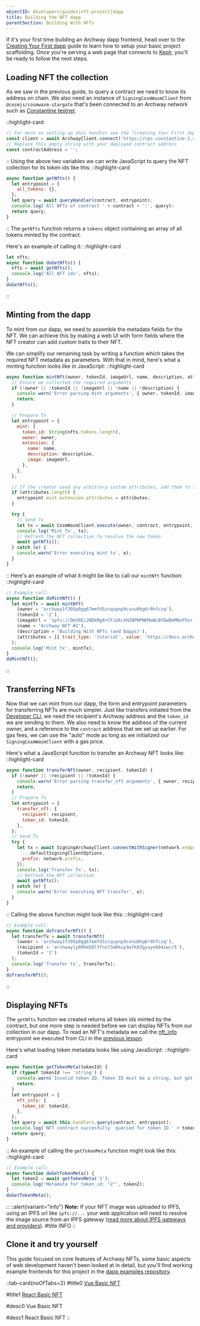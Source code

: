 ```yaml
---
objectID: developers|guides|nft-project|dapp
title: Building the NFT dapp
parentSection: Building With NFTs
---
```


If it's your first time building an Archway dapp frontend, head over to the [Creating Your First dapp](../my-first-dapp/dapp.md) guide to learn how to setup your basic project scaffolding. Once you're serving a web page that connects to <a href="https://wallet.keplr.app/" target="_blank" >Keplr</a>, you'll be ready to follow the next steps.

## Loading NFT the collection

As we saw in the previous guide, to query a contract we need to know its address on chain. We also need an instance of `SigningCosmWasmClient` from `@cosmjs/cosmwasm-stargate` that's been connected to an Archway network such as <a href="https://rpc.constantine-1.archway.tech/" target="_blank" >Constantine testnet</a>.

::highlight-card

```js
// For more on setting up this handler see the "Creating Your First dapp" guide (linked to above):
const client = await ArchwayClient.connect('https://rpc.constantine-1.archway.tech');
// Replace this empty string with your deployed contract address
const contractAddress = '';
```

::
Using the above two variables we can write JavaScript to query the NFT collection for its token ids like this:
::highlight-card

```js
async function getNfts() {
  let entrypoint = {
    all_tokens: {},
  };
  let query = await queryHandler(contract, entrypoint);
  console.log('All NFTs of contract ' + contract + ':', query);
  return query;
}
```

::
The `getNfts` function returns a `tokens` object containing an array of all tokens minted by the contract.

Here's an example of calling it:
::highlight-card

```js
let nfts;
async function doGetNfts() {
  nfts = await getNfts();
  console.log('All NFT ids', nfts);
}
doGetNfts();
```

::

## Minting from the dapp

To mint from our dapp, we need to assemble the metadata fields for the NFT. We can achieve this by making a web UI with form fields where the NFT creator can add custom traits to their NFT.

We can simplify our remaining task by writing a function which takes the required NFT metadata as parameters. With that in mind, here's what a minting function looks like in JavaScript:
::highlight-card

```js
async function mintNft(owner, tokenId, imageUrl, name, description, attributes = []) {
  // Ensure we collected the required arguments
  if (!owner || !tokenId || !imageUrl || !name || !description) {
    console.warn('Error parsing mint arguments', { owner, tokenId, imageUrl, name, description });
    return;
  }

  // Prepare Tx
  let entrypoint = {
    mint: {
      token_id: String(nfts.tokens.length),
      owner: owner,
      extension: {
        name: name,
        description: description,
        image: imageUrl,
      },
    },
  };

  // If the creator used any arbitrary custom attributes, add them to the entrypoint
  if (attributes.length) {
    entrypoint.mint.extension.attributes = attributes;
  }

  try {
    // Send Tx
    let tx = await CosmWasmClient.execute(owner, contract, entrypoint, 'auto');
    console.log('Mint Tx', tx);
    // Refresh the NFT collection to resolve the new token
    await getNfts();
  } catch (e) {
    console.warn('Error executing mint tx', e);
  }
}
```

::
Here's an example of what it might be like to call our `mintNft` function:
::highlight-card

```js
// Example call:
async function doMintNft() {
  let mintTx = await mintNft(
    (owner = 'archway1f395p0gg67mmfd5zcqvpnp9cxnu0hg6r9hfczq'),
    (tokenId = '2'),
    (imageUrl = 'ipfs://QmY8Ei2NQkMg8rCFiUkcXH2NPWPNKMoWLBYDwBeMNsP5sr'),
    (name = 'Archway NFT #2'),
    (description = 'Building With NFTs (and Dapps)'),
    (attributes = [{ trait_type: 'tutorial', value: 'https://docs.archway.io/developers/guides/nft-project/deploy' }])
  );
  console.log('Mint tx', mintTx);
}
doMintNft();
```

::

## Transferring NFTs

Now that we can mint from our dapp, the form and entrypoint parameters for transferring NFTs are much simpler. Just like transfers initiated from the <a href="https://www.npmjs.com/package/@archwayhq/cli" target="_blank" >Developer CLI</a>, we need the recipient's Archway address and the `token_id` we are sending to them. We also need to know the address of the current owner, and a reference to the `contract` address that we set up earlier. For gas fees, we can use the "auto" mode as long as we initialized our `SigningCosmWasmClient` with a gas price.

Here's what a JavaScript function to transfer an Archway NFT looks like:
::highlight-card

```js
async function transferNft(owner, recipient, tokenId) {
  if (!owner || !recipient || !tokenId) {
    console.warn('Error parsing transfer_nft arguments', { owner, recipient, tokenId });
    return;
  }
  // Prepare Tx
  let entrypoint = {
    transfer_nft: {
      recipient: recipient,
      token_id: tokenId,
    },
  };
  // Send Tx
  try {
    let tx = await SigningArchwayClient.connectWithSigner(network.endpoint, wallet, {
      ...defaultSigningClientOptions,
      prefix: network.prefix,
    });
    console.log('Transfer Tx', tx);
    // Refresh the NFT collection
    await getNfts();
  } catch (e) {
    console.warn('Error executing NFT transfer', e);
  }
}
```

::
Calling the above function might look like this:
::highlight-card

```js
// Example call:
async function doTransferNft() {
  let transferTx = await transferNft(
    (owner = 'archway1f395p0gg67mmfd5zcqvpnp9cxnu0hg6r9hfczq'),
    (recipient = 'archway1y00hm50lffnxt5m0kuy9afk83gyuye684zwcr5'),
    (tokenId = '2')
  );
  console.log('Transfer tx', transferTx);
}
doTransferNft();
```

::

## Displaying NFTs

The `getNfts` function we created returns all token ids minted by the contract, but one more step is needed before we can display NFTs from our collection in our dapp. To read an NFT's metadata we call the <a href="https://github.com/CosmWasm/cw-nfts/blob/v0.9.3/contracts/cw721-base/src/query.rs#L33-L39" target="_blank" >nft_info</a> entrypoint we executed from CLI in the [previous lesson](/developers/guides/nft-project/interact).

Here's what loading token metadata looks like using JavaScript:
::highlight-card

```js
async function getTokenMeta(tokenId) {
  if (typeof tokenId !== 'string') {
    console.warn('Invalid token ID. Token ID must be a string, but got ' + typeof tokenId);
    return;
  }
  let entrypoint = {
    nft_info: {
      token_id: tokenId,
    },
  };
  let query = await this.handlers.query(contract, entrypoint);
  console.log('NFT contract succesfully  queried for token ID ' + tokenId, query);
  return query;
}
```

::
An example of calling the `getTokenMeta` function might look like this:
::highlight-card

```js
// Example call:
async function doGetTokenMeta() {
  let token2 = await getTokenMeta('2');
  console.log('Metadata for token_id: "2"', token2);
}
doGetTokenMeta();
```

::
::alert{variant="info"}
**Note:** If your NFT image was uploaded to IPFS, using an IPFS url like `ipfs://...` your web application will need to resolve the image source from an IPFS gateway (<a href="https://docs.ipfs.io/concepts/ipfs-gateway/" target="_blank" >read more about IPFS gateways and providers</a>).
#title
INFO
::

## Clone it and try yourself

This guide focused on core features of Archway NFTs, some basic aspects of web development haven't been looked at in detail, but you'll find working example frontends for this project in the <a href="https://github.com/archway-network/dapp-examples" target="_blank" >dapp examples repository</a>.

::tab-card{noOfTabs=2}
#title0
<a href="https://github.com/archway-network/dapp-examples/tree/main/vuejs/nft-basic" target="_blank">Vue Basic NFT</a>

#title1
<a href="https://github.com/archway-network/dapp-examples/tree/main/react/nft-basic" target="_blank">React Basic NFT</a>

#desc0
Vue Basic NFT

#desc1
React Basic NFT
::
